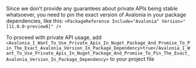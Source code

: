 Since we don't provide any guarantees about private APIs being stable whatsoever, you need to pin the exact version of Avalonia in your package dependencies, like this:
`<PackageReference Include="Avalonia" Version="[11.0.0-preview8]" />`

To proceed with private API usage, add 
`<Avalonia_I_Want_To_Use_Private_Apis_In_Nuget_Package_And_Promise_To_Pin_The_Exact_Avalonia_Version_In_Package_Dependency>true</Avalonia_I_Want_To_Use_Private_Apis_In_Nuget_Package_And_Promise_To_Pin_The_Exact_Avalonia_Version_In_Package_Dependency>` to your project file